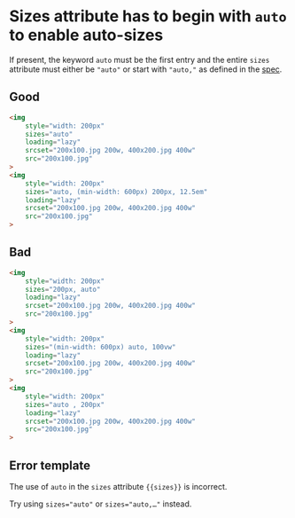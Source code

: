 # Sizes attribute has to begin with `auto` to enable auto-sizes

If present, the keyword `auto` must be the first entry and the entire `sizes` attribute must either be `"auto"` or start with `"auto,"` as defined in the [spec](https://html.spec.whatwg.org/multipage/images.html#valdef-sizes-auto).

## Good

```html
<img
	style="width: 200px"
	sizes="auto"
	loading="lazy"
	srcset="200x100.jpg 200w, 400x200.jpg 400w"
	src="200x100.jpg"
>
<img
	style="width: 200px"
	sizes="auto, (min-width: 600px) 200px, 12.5em"
	loading="lazy"
	srcset="200x100.jpg 200w, 400x200.jpg 400w"
	src="200x100.jpg"
>
```

## Bad

```html
<img
	style="width: 200px"
	sizes="200px, auto"
	loading="lazy"
	srcset="200x100.jpg 200w, 400x200.jpg 400w"
	src="200x100.jpg"
>
<img
	style="width: 200px"
	sizes="(min-width: 600px) auto, 100vw"
	loading="lazy"
	srcset="200x100.jpg 200w, 400x200.jpg 400w"
	src="200x100.jpg"
>
<img
	style="width: 200px"
	sizes="auto , 200px"
	loading="lazy"
	srcset="200x100.jpg 200w, 400x200.jpg 400w"
	src="200x100.jpg"
>
```

## Error template

The use of `auto` in the `sizes` attribute `{{sizes}}` is incorrect. 

Try using `sizes="auto"` or `sizes="auto,…"` instead.
